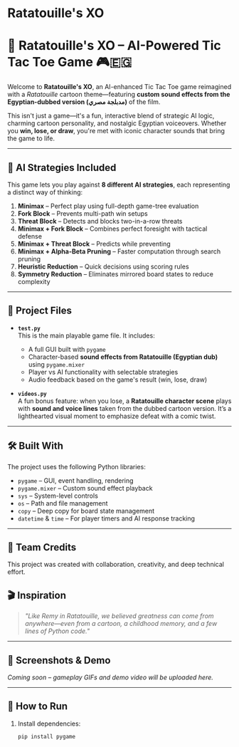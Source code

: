 # Ratatouille's XO 
# 🐀 Ratatouille's XO – AI-Powered Tic Tac Toe Game 🎮🇪🇬

Welcome to **Ratatouille's XO**, an AI-enhanced Tic Tac Toe game reimagined with a *Ratatouille* cartoon theme—featuring **custom sound effects from the Egyptian-dubbed version (مدبلجة مصري)** of the film.

This isn't just a game—it's a fun, interactive blend of strategic AI logic, charming cartoon personality, and nostalgic Egyptian voiceovers. Whether you **win, lose, or draw**, you're met with iconic character sounds that bring the game to life.

---

## 🧠 AI Strategies Included

This game lets you play against **8 different AI strategies**, each representing a distinct way of thinking:

1. **Minimax** – Perfect play using full-depth game-tree evaluation  
2. **Fork Block** – Prevents multi-path win setups  
3. **Threat Block** – Detects and blocks two-in-a-row threats  
4. **Minimax + Fork Block** – Combines perfect foresight with tactical defense  
5. **Minimax + Threat Block** – Predicts while preventing  
6. **Minimax + Alpha-Beta Pruning** – Faster computation through search pruning  
7. **Heuristic Reduction** – Quick decisions using scoring rules  
8. **Symmetry Reduction** – Eliminates mirrored board states to reduce complexity

---

## 🎨 Project Files

- **`test.py`**  
  This is the main playable game file. It includes:
  - A full GUI built with `pygame`
  - Character-based **sound effects from Ratatouille (Egyptian dub)** using `pygame.mixer`
  - Player vs AI functionality with selectable strategies
  - Audio feedback based on the game's result (win, lose, draw)

- **`videos.py`**  
  A fun bonus feature: when you lose, a **Ratatouille character scene** plays with **sound and voice lines** taken from the dubbed cartoon version. It’s a lighthearted visual moment to emphasize defeat with a comic twist.

---

## 🛠️ Built With

The project uses the following Python libraries:

- `pygame` – GUI, event handling, rendering  
- `pygame.mixer` – Custom sound effect playback  
- `sys` – System-level controls  
- `os` – Path and file management  
- `copy` – Deep copy for board state management  
- `datetime` & `time` – For player timers and AI response tracking  

---

## 👥 Team Credits

This project was created with collaboration, creativity, and deep technical effort.
## 🎬 Inspiration

> *"Like Remy in Ratatouille, we believed greatness can come from anywhere—even from a cartoon, a childhood memory, and a few lines of Python code."*

---

## 📸 Screenshots & Demo

*Coming soon – gameplay GIFs and demo video will be uploaded here.*

---

## 🚀 How to Run

1. Install dependencies:
   ```bash
   pip install pygame